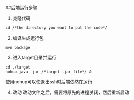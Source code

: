 ##后端运行步骤

1. 克隆代码
  ```
  cd /*the directory you want to put the code*/
  ```

2. 编译生成运行包
  ```
  mvn package
  ```

3. 进入target目录并运行
  ```
  cd ./target
  nohup java -jar /*target .jar file*/ &
  ```
  使用nohup可以使退出ssh时后端依然在运行

4. 改动
  改动文件之后，需要将原先的进程关闭，然后重新启动
